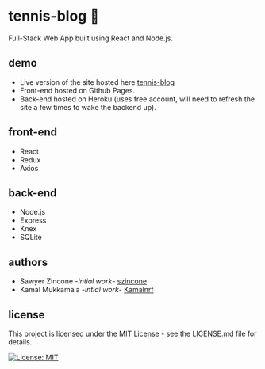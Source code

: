 # tennis-blog :tennis:
Full-Stack Web App built using React and Node.js.

## demo
- Live version of the site hosted here [tennis-blog](https://szincone.github.io/tennis-blog/)
- Front-end hosted on Github Pages.
- Back-end hosted on Heroku (uses free account, will need to refresh the site a few times to wake the backend up).

## front-end
- React
- Redux
- Axios

## back-end
- Node.js
- Express
- Knex
- SQLite

## authors
- Sawyer Zincone -_intial work_- [szincone](https://github.com/szincone)
- Kamal Mukkamala -_intial work_- [Kamalnrf](https://github.com/Kamalnrf)

## license
This project is licensed under the MIT License - see the [LICENSE.md](https://github.com/szincone/tennis-blog/blob/master/LICENSE.md) file for details.

[![License: MIT](https://img.shields.io/badge/License-MIT-yellow.svg)](https://opensource.org/licenses/MIT)

